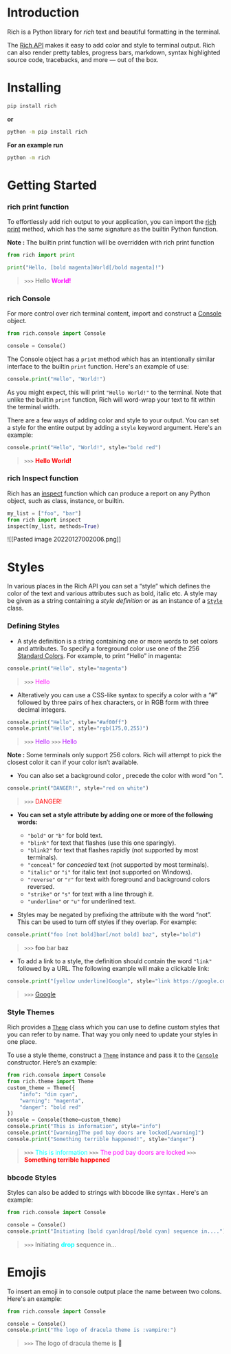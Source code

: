 # Introduction 
Rich is a Python library for _rich_ text and beautiful formatting in the terminal.

The [Rich API](https://rich.readthedocs.io/en/latest/) makes it easy to add color and style to terminal output. Rich can also render pretty tables, progress bars, markdown, syntax highlighted source code, tracebacks, and more — out of the box.

# Installing 
```bash
pip install rich
```
**or**
```bash
python -m pip install rich
```

**For an example run**
```bash
python -m rich
```

# Getting Started
###  rich print function 
To effortlessly add rich output to your application, you can import the [rich print](https://rich.readthedocs.io/en/latest/introduction.html#quick-start) method, which has the same signature as the builtin Python function.

**Note :** The builtin print function will be overridden with rich print function
```python 
from rich import print

print("Hello, [bold magenta]World[/bold magenta]!")
```
>  `>>>`  Hello <font color="magenta"  style = "font-weight:bold">World!</font>


###  rich Console
For more control over rich terminal content, import and construct a [Console](https://rich.readthedocs.io/en/latest/reference/console.html#rich.console.Console) object.

```python
from rich.console import Console

console = Console()
```

The Console object has a `print` method which has an intentionally similar interface to the builtin `print` function. Here's an example of use:

```python
console.print("Hello", "World!")
```

As you might expect, this will print `"Hello World!"` to the terminal. Note that unlike the builtin `print` function, Rich will word-wrap your text to fit within the terminal width.

There are a few ways of adding color and style to your output. You can set a style for the entire output by adding a `style` keyword argument. Here's an example:
```python
console.print("Hello", "World!", style="bold red")
```
>  `>>>`  <font color="red" style="font-weight:bold">Hello World!</font>


###  rich Inspect function
Rich has an [inspect](https://rich.readthedocs.io/en/latest/reference/init.html?highlight=inspect#rich.inspect) function which can produce a report on any Python object, such as class, instance, or builtin.
```python 
my_list = ["foo", "bar"]
from rich import inspect
inspect(my_list, methods=True)
```
![[Pasted image 20220127002006.png]]

# Styles
In various places in the Rich API you can set a “style” which defines the color of the text and various attributes such as bold, italic etc. A style may be given as a string containing a _style definition_ or as an instance of a [`Style`](https://rich.readthedocs.io/en/latest/reference/style.html#rich.style.Style "rich.style.Style") class.

### Defining Styles
- A style definition is a string containing one or more words to set colors and attributes.
To specify a foreground color use one of the 256 [Standard Colors](https://rich.readthedocs.io/en/latest/appendix/colors.html#appendix-colors). 
For example, to print “Hello” in magenta:
```python 
console.print("Hello", style="magenta")
```
>  `>>>`  <font color="magenta">Hello</font>

- Alteratively you can use a CSS-like syntax to specify a color with a “#” followed by three pairs of hex characters, or in RGB form with three decimal integers.
```python
console.print("Hello", style="#af00ff")
console.print("Hello", style="rgb(175,0,255)")
```
> `>>>`  <font color="#af00ff">Hello</font>
> `>>>`  <font color="#af00ff">Hello</font>

**Note :** Some terminals only support 256 colors. Rich will attempt to pick the closest color it can if your color isn’t available.

- You can also set a background color , precede the color with word "on ".
```python
console.print("DANGER!", style="red on white")
```
>  `>>>`  <font color="red" style="background-color:white">DANGER!</font>

- **You can set a style attribute by adding one or more of the following words:**
	- `"bold"` or `"b"` for bold text.
	-   `"blink"` for text that flashes (use this one sparingly).
  -   `"blink2"` for text that flashes rapidly (not supported by most terminals).
	-   `"conceal"` for _concealed_ text (not supported by most terminals).
	-   `"italic"` or `"i"` for italic text (not supported on Windows).
	-   `"reverse"` or `"r"` for text with foreground and background colors reversed.
	-   `"strike"` or `"s"` for text with a line through it.    
	-   `"underline"` or `"u"` for underlined text.

- Styles may be negated by prefixing the attribute with the word “not”. This can be used to turn off styles if they overlap. For example:
```python
console.print("foo [not bold]bar[/not bold] baz", style="bold")
```
> `>>>`   **foo** bar **baz**


- To add a link to a style, the definition should contain the word `"link"` followed by a URL. The following example will make a clickable link:
```python
console.print("[yellow underline]Google", style="link https://google.com")
```
> `>>>`   [Google](www.google.com)



### Style Themes
Rich provides a [`Theme`](https://rich.readthedocs.io/en/latest/reference/theme.html#rich.theme.Theme "rich.theme.Theme") class which you can use to define custom styles that you can refer to by name. That way you only need to update your styles in one place.

To use a style theme, construct a [`Theme`](https://rich.readthedocs.io/en/latest/reference/theme.html#rich.theme.Theme "rich.theme.Theme") instance and pass it to the [`Console`](https://rich.readthedocs.io/en/latest/reference/console.html#rich.console.Console "rich.console.Console") constructor. 
Here’s an example:
```Python
from rich.console import Console
from rich.theme import Theme
custom_theme = Theme({
    "info": "dim cyan",
    "warning": "magenta",
    "danger": "bold red"
})
console = Console(theme=custom_theme)
console.print("This is information", style="info")
console.print("[warning]The pod bay doors are locked[/warning]")
console.print("Something terrible happened!", style="danger")
```
>  `>>>`  <font color="cyan">This is information</font>
>  `>>>`  <font color="magenta" >The pod bay doors are locked</font>
>  `>>>`  <font color="red"  style = "font-weight:bold">Something terrible happened</font>

### bbcode Styles
Styles can also be added to strings with bbcode like syntax .
Here's an example:
```Python
from rich.console import Console

console = Console()
console.print("Initiating [bold cyan]drop[/bold cyan] sequence in....")
```
> `>>>`  Initiating <font color = "cyan" style="font-weight:bold">drop</font> sequence in...  



# Emojis
To insert an emoji in to console output place the name between two colons.
Here's an example:
```python 
from rich.console import Console

console = Console()
console.print("The logo of dracula theme is :vampire:")
```
>   `>>>`  The logo of dracula theme is 🧛

